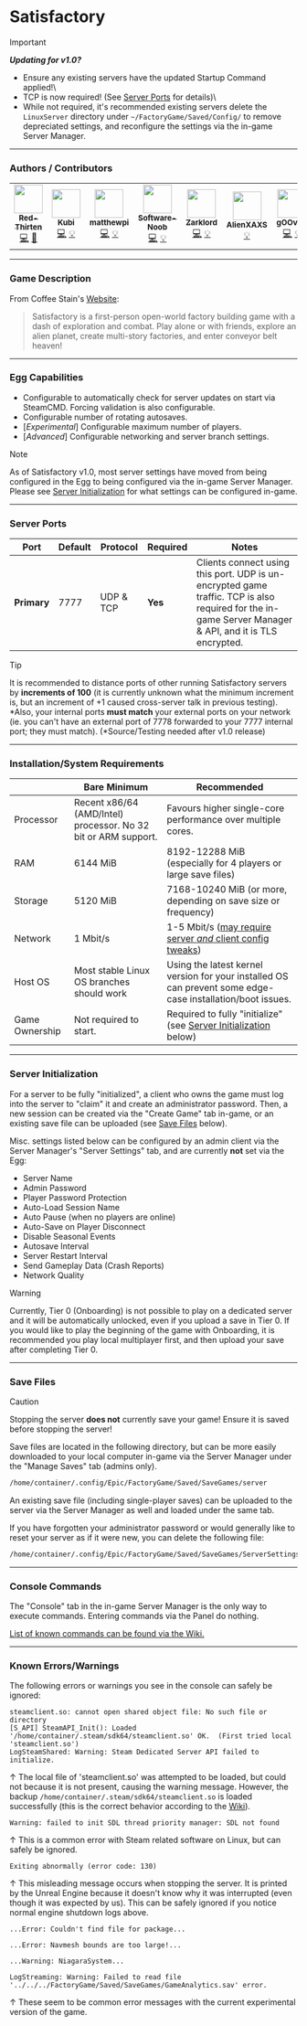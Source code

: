 # Satisfactory

> [!IMPORTANT]
> ***Updating for v1.0?***
> - Ensure any existing servers have the updated Startup Command applied!\
> - TCP is now required! (See [Server Ports](#server-ports) for details)\
> - While not required, it's recommended existing servers delete the `LinuxServer` directory under `~/FactoryGame/Saved/Config/` to remove depreciated settings, and reconfigure the settings via the in-game Server Manager.
___

### Authors / Contributors

<!-- prettier-ignore-start -->
<!-- markdownlint-disable -->
<table>
    <tr>
        <td align="center">
            <a href="https://github.com/lilkingjr1">
                <img src="https://avatars.githubusercontent.com/u/4533989" width="50px;" alt=""/><br /><sub><b>Red-Thirten</b></sub>
            </a>
            <br />
            <a href="https://github.com/parkervcp/eggs/commits?author=lilkingjr1" title="Codes">💻</a>
            <a href="https://github.com/parkervcp/eggs/commits?author=lilkingjr1" title="Maintains">🔨</a>
        </td>
        <td align="center">
            <a href="https://github.com/iamkubi">
                <img src="https://avatars.githubusercontent.com/u/6176191" width="50px;" alt=""/><br /><sub><b>Kubi</b></sub>
            </a>
            <br />
            <a href="https://github.com/parkervcp/eggs/commits?author=iamkubi" title="Codes">💻</a>
            <a href="https://github.com/parkervcp/eggs/commits?author=iamkubi" title="Contributor">💡</a>
        </td>
        <td align="center">
            <a href="https://github.com/matthewpi">
                <img src="https://avatars.githubusercontent.com/u/26559841" width="50px;" alt=""/><br /><sub><b>matthewpi</b></sub>
            </a>
            <br />
            <a href="https://github.com/parkervcp/eggs/commits?author=matthewpi" title="Codes">💻</a>
            <a href="https://github.com/parkervcp/eggs/commits?author=matthewpi" title="Contributor">💡</a>
        </td>
        <td align="center">
            <a href="https://github.com/Software-Noob">
                <img src="https://avatars.githubusercontent.com/u/10975908" width="50px;" alt=""/><br /><sub><b>Software-Noob</b></sub>
            </a>
            <br />
            <a href="https://github.com/parkervcp/eggs/commits?author=Software-Noob" title="Codes">💻</a>
            <a href="https://github.com/parkervcp/eggs/commits?author=Software-Noob" title="Contributor">💡</a>
        </td>
        <td align="center">
            <a href="https://github.com/Zarklord">
                <img src="https://avatars.githubusercontent.com/u/1622280" width="50px;" alt=""/><br /><sub><b>Zarklord</b></sub>
            </a>
            <br />
            <a href="https://github.com/parkervcp/eggs/commits?author=Zarklord" title="Codes">💻</a>
            <a href="https://github.com/parkervcp/eggs/commits?author=Zarklord" title="Contributor">💡</a>
        </td>
        <td align="center">
            <a href="https://github.com/AlienXAXS">
                <img src="https://avatars.githubusercontent.com/u/1773445" width="50px;" alt=""/><br /><sub><b>AlienXAXS</b></sub>
            </a>
            <br />
            <a href="https://github.com/parkervcp/eggs/commits?author=AlienXAXS" title="Contributor">💡</a>
        </td>
        <td align="center">
            <a href="https://github.com/gOOvER">
                <img src="https://avatars.githubusercontent.com/u/116325?v=4" width="50px;" alt=""/><br /><sub><b>gOOvER</b></sub>
            </a>
            <br />
            <a href="https://github.com/parkervcp/eggs/commits?author=gOOvER" title="Codes">💻</a>
            <a href="https://github.com/parkervcp/eggs/commits?author=gOOvER" title="Contributor">💡</a>
        </td>
    </tr>
</table>
<!-- markdownlint-enable -->
<!-- prettier-ignore-end -->

___

### Game Description

From Coffee Stain's [Website](https://www.satisfactorygame.com/):
> Satisfactory is a first-person open-world factory building game with a dash of exploration and combat. Play alone or with friends, explore an alien planet, create multi-story factories, and enter conveyor belt heaven!

___

### Egg Capabilities

- Configurable to automatically check for server updates on start via SteamCMD. Forcing validation is also configurable.
- Configurable number of rotating autosaves.
- [*Experimental*] Configurable maximum number of players.
- [*Advanced*] Configurable networking and server branch settings.

> [!NOTE]
> As of Satisfactory v1.0, most server settings have moved from being configured in the Egg to being configured via the in-game Server Manager.\
> Please see [Server Initialization](#server-initialization) for what settings can be configured in-game.

___

### Server Ports

| Port | Default | Protocol | Required | Notes |
|---------|---------|---------|---------|---------|
| **Primary** | 7777 | UDP & TCP | **Yes** | Clients connect using this port. UDP is un-encrypted game traffic. TCP is also required for the in-game Server Manager & API, and it is TLS encrypted. |

> [!TIP]
> It is recommended to distance ports of other running Satisfactory servers by **increments of 100** (it is currently unknown what the minimum increment is, but an increment of +1 caused cross-server talk in previous testing).\
> \*Also, your internal ports **must match** your external ports on your network (ie. you can't have an external port of 7778 forwarded to your 7777 internal port; they must match). (\*Source/Testing needed after v1.0 release)

___

### Installation/System Requirements

|  | Bare Minimum | Recommended |
|---------|---------|---------|
| Processor | Recent x86/64 (AMD/Intel) processor. No 32 bit or ARM support. | Favours higher single-core performance over multiple cores. |
| RAM | 6144 MiB | 8192-12288 MiB (especially for 4 players or large save files) |
| Storage | 5120 MiB | 7168-10240 MiB (or more, depending on save size or frequency) |
| Network | 1 Mbit/s | 1-5 Mbit/s ([may require server *and* client config tweaks](https://satisfactory.wiki.gg/wiki/Multiplayer#Temporary_lag_solution)) |
| Host OS | Most stable Linux OS branches should work | Using the latest kernel version for your installed OS can prevent some edge-case installation/boot issues. |
| Game Ownership | Not required to start. | Required to fully "initialize" (see [Server Initialization](#server-initialization) below) |

___

### Server Initialization

For a server to be fully "initialized", a client who owns the game must log into the server to "claim" it and create an administrator password. Then, a new session can be created via the "Create Game" tab in-game, or an existing save file can be uploaded (see [Save Files](#save-files) below).

Misc. settings listed below can be configured by an admin client via the Server Manager's "Server Settings" tab, and are currently **not** set via the Egg:

- Server Name
- Admin Password
- Player Password Protection
- Auto-Load Session Name
- Auto Pause (when no players are online)
- Auto-Save on Player Disconnect
- Disable Seasonal Events
- Autosave Interval
- Server Restart Interval
- Send Gameplay Data (Crash Reports)
- Network Quality

> [!WARNING]
> Currently, Tier 0 (Onboarding) is not possible to play on a dedicated server and it will be automatically unlocked, even if you upload a save in Tier 0. If you would like to play the beginning of the game with Onboarding, it is recommended you play local multiplayer first, and then upload your save after completing Tier 0.

___

### Save Files

> [!CAUTION]
> Stopping the server **does not** currently save your game! Ensure it is saved before stopping the server!

Save files are located in the following directory, but can be more easily downloaded to your local computer in-game via the Server Manager under the "Manage Saves" tab (admins only).

```md
/home/container/.config/Epic/FactoryGame/Saved/SaveGames/server
```

An existing save file (including single-player saves) can be uploaded to the server via the Server Manager as well and loaded under the same tab.

If you have forgotten your administrator password or would generally like to reset your server as if it were new, you can delete the following file:

```md
/home/container/.config/Epic/FactoryGame/Saved/SaveGames/ServerSettings.<your_server_query_port>.sav
```

___

### Console Commands

The "Console" tab in the in-game Server Manager is the only way to execute commands. Entering commands via the Panel do nothing.

[List of known commands can be found via the Wiki.](https://satisfactory.wiki.gg/wiki/Dedicated_servers#Console_commands)

___

### Known Errors/Warnings

The following errors or warnings you see in the console can safely be ignored:

```log
steamclient.so: cannot open shared object file: No such file or directory
[S_API] SteamAPI_Init(): Loaded '/home/container/.steam/sdk64/steamclient.so' OK.  (First tried local 'steamclient.so')
LogSteamShared: Warning: Steam Dedicated Server API failed to initialize.
```

↑ The local file of 'steamclient.so' was attempted to be loaded, but could not because it is not present, causing the warning message. However, the backup `/home/container/.steam/sdk64/steamclient.so` is loaded successfully (this is the correct behavior according to the [Wiki](https://satisfactory.wiki.gg/wiki/Dedicated_servers#SteamAPI_Init():_Sys_LoadModule_failed_to_load:_/path/to/.steam/sdk64/steamclient.so)).

```log
Warning: failed to init SDL thread priority manager: SDL not found
```

↑ This is a common error with Steam related software on Linux, but can safely be ignored.

```log
Exiting abnormally (error code: 130)
```

↑ This misleading message occurs when stopping the server. It is printed by the Unreal Engine because it doesn't know why it was interrupted (even though it was expected by us). This can be safely ignored if you notice normal engine shutdown logs above.

```log
...Error: Couldn't find file for package...
```

```log
...Error: Navmesh bounds are too large!...
```

```log
...Warning: NiagaraSystem...
```

```log
LogStreaming: Warning: Failed to read file '../../../FactoryGame/Saved/SaveGames/GameAnalytics.sav' error.
```

↑ These seem to be common error messages with the current experimental version of the game.
